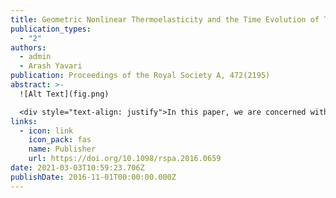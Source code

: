 ```yaml
---
title: Geometric Nonlinear Thermoelasticity and the Time Evolution of Thermal Stresses
publication_types:
  - "2"
authors:
  - admin
  - Arash Yavari
publication: Proceedings of the Royal Society A, 472(2195)
abstract: >-
  ![Alt Text](fig.png)

  <div style="text-align: justify">In this paper, we are concerned with finding exact solutions for the stress fields of nonlinear solids with non-symmetric distributions of defects (or more generally finite eigenstrains) that are small perturbations of symmetric distributions of defects with known exact solutions. In the language of geometric mechanics, this corresponds to finding a deformation that is a result of a perturbation of the metric of the Riemannian material manifold. We present a general framework that can be used for a systematic analysis of this class of anelasticity problems. This geometric formulation can be thought of as a material analogue of the classical small-on-large theory in nonlinear elasticity. We use the present small-on-large anelasticity theory to find exact solutions for the stress fields of some non-symmetric distributions of screw dislocations in incompressible isotropic solids.</div>
links:
  - icon: link
    icon_pack: fas
    name: Publisher
    url: https://doi.org/10.1098/rspa.2016.0659
date: 2021-03-03T10:59:23.706Z
publishDate: 2016-11-01T00:00:00.000Z
---
```

